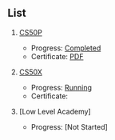 ## List

1. [CS50P](Content.md)
	- Progress: [Completed](https://cs50.me/cs50p)
	- Certificate: [PDF](courses/CS50P/certificates/CS50P.pdf)

3. [CS50X](courses/CS50X/content)
	- Progress: [Running](https://cs50.me/cs50x)
	- Certificate: 

3. [Low Level Academy]
	- Progress: [Not Started]